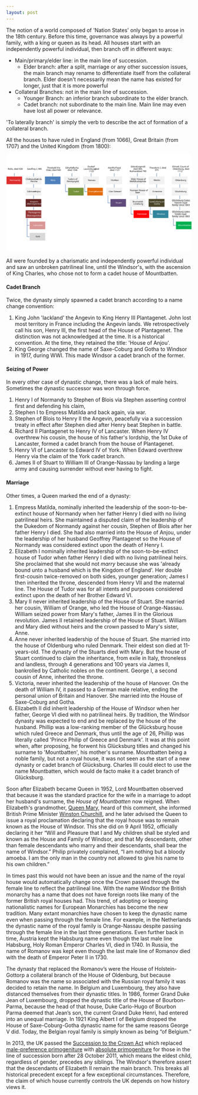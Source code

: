```yaml
---
layout: post
---
```


The notion of a world composed of 'Nation States' only began to arose in the 18th century. Before this time, governance was always by a powerful family, with a king or queen as its head. All houses start with an independently powerful individual, then branch off in different ways: 

- Main/primary/elder line: in the main line of succession.
	- Elder branch: after a split, marriage or any other succession issues, the main branch may rename to differentiate itself from the collateral branch. Elder doesn't necessarily mean the name has existed for longer, just that it is more powerful
- Collateral Branches: not in the main line of succession.
	- Younger Branch: an inferior branch subordinate to the elder branch.
	- Cadet branch: not subordinate to the main line. Main line may even have lost all power or relevance.

'To laterally branch' is simply the verb to describe the act of formation of a collateral branch.

All the houses to have ruled in England (from 1066), Great Britain (from 1707) and the United Kingdom (from 1800):

![S](/assets/Picture2.svg)

All were founded by a charismatic and independently powerful individual and saw an unbroken patrilineal line, until the Windsor's, with the ascension of King Charles, who chose not to form a cadet house of Mountbatten.

#### Cadet Branch

Twice, the dynasty simply spawned a cadet branch according to a name change convention:

1. King John 'lackland' the Angevin to King Henry III Plantagenet. John lost most territory in France including the Angevin lands. We retrospectively call his son, Henry III, the first head of the House of Plantagenet. The distinction was not acknowledged at the time. It is a historical convention. At the time, they retained the title: 'House of Anjou'.
2. King George changed the name of Saxe-Coburg and Gotha to Windsor in 1917, during WWI. This made Windsor a cadet branch of the former.

#### Seizing of Power

In every other case of dynastic change, there was a lack of male heirs. Sometimes the dynastic successor was won through force.

1. Henry I of Normandy to Stephen of Blois via Stephen asserting control first and defending his claim,
2. Stephen I to Empress Matilda and back again, via war.
3. Stephen of Blois to Henry II the Angevin, peacefully via a succession treaty in effect after Stephen died after Henry beat Stephen in battle.
4. Richard II Plantagenet to Henry IV of Lancaster. When Henry IV overthrew his cousin, the house of his father's lordship, the 1st Duke of Lancaster, formed a cadet branch from the house of Plantagenet. 
5. Henry VI of Lancaster to Edward IV of York. When Edward overthrew Henry via the claim of the York cadet branch.
6. James II of Stuart to William III of Orange-Nassau by landing a large army and causing surrender without ever having to fight.

#### Marriage

Other times, a Queen marked the end of a dynasty: 

1. Empress Matilda, nominally inherited the leadership of the soon-to-be-extinct house of Normandy when her father Henry I died with no living patrilineal heirs. She maintained a disputed claim of the leadership of the Dukedom of Normandy against her cousin, Stephen of Blois after her father Henry I died. She had also married into the House of Anjou, under the leadership of her husband Geoffrey Plantagenet so the House of Normandy was considered extinct upon the death of Henry I.
2. Elizabeth I nominally inherited leadership of the soon-to-be-extinct house of Tudor when father Henry I died with no living patrilineal heirs. She proclaimed that she would not _marry_ because she was 'already bound unto a husband which is the Kingdom of England'. Her double first-cousin twice-removed on both sides, younger generation; James I then inherited the throne,  descended from Henry VII and the maternal line. The House of Tudor was for all intents and purposes considered extinct upon the death of her Brother Edward VI.
3. Mary II never inherited leadership of the House of Stuart. She married her cousin, William of Orange, who led the House of Orange-Nassau. William seized power from Mary's father, James II in the Glorious revolution. James II retained leadership of the House of Stuart. William and Mary died without heirs and the crown passed to Mary's sister, Anne.
4. Anne never inherited leadership of the house of Stuart. She married into the house of Oldenburg who ruled Denmark. Their eldest son died at 11-years-old. The dynasty of the Stuarts died with Mary. But the house of Stuart continued to claim the inheritance, from exile in Italy, throneless and landless, through 4 generations and 100 years via James II, bankrolled by Catholic nobles on the continent. George I, a second cousin of Anne, inherited the throne.
5. Victoria, never inherited the leadership of the house of Hanover. On the death of William IV, it passed to a German male relative, ending the personal union of Britain and Hanover. She married into the House of Saxe-Coburg and Gotha.
6. Elizabeth II did inherit leadership of the House of Windsor when her father, George VI died with no patrilineal heirs. By tradition, the Windsor dynasty was expected to end and be replaced by the house of the husband. Phillip was a low-ranking member of the Glücksburg house which ruled Greece and Denmark, thus until the age of 26, Phillip was literally called 'Prince Philip of Greece and Denmark'. It was at this point when, after proposing, he forwent his Glücksburg titles and changed his surname to 'Mountbatten', his mother's surname. Mountbatten being a noble family, but not a royal house, it was not seen as the start of a new dynasty or cadet branch of Glücksburg. Charles III could elect to use the name Mountbatten, which would de facto make it a cadet branch of Glücksburg.

Soon after Elizabeth became Queen in 1952, Lord Mountbatten observed that because it was the standard practice for the wife in a marriage to adopt her husband's surname, the _House of Mountbatten_ now reigned. When Elizabeth's grandmother, [Queen Mary](https://en.wikipedia.org/wiki/Mary_of_Teck "Mary of Teck"), heard of this comment, she informed British Prime Minister [Winston Churchill](https://en.wikipedia.org/wiki/Winston_Churchill "Winston Churchill"), and he later advised the Queen to issue a royal proclamation declaring that the royal house was to remain known as the House of Windsor. This she did on 9 April 1952, officially declaring it her “Will and Pleasure that I and My children shall be styled and known as the House and Family of Windsor, and that My descendants, other than female descendants who marry and their descendants, shall bear the name of Windsor.” Philip privately complained, “I am nothing but a bloody amoeba. I am the only man in the country not allowed to give his name to his own children.”

In times past this would not have been an issue and the name of the royal house would automatically change once the Crown passed through the female line to reflect the patrilineal line. With the name Windsor the British monarchy has a name that does not have foreign roots like many of the former British royal houses had. This trend, of adopting or keeping nationalistic names for European Monarchies has become the new tradition. Many extant monarchies have chosen to keep the dynastic name even when passing through the female line. For example, in the Netherlands the dynastic name of the royal family is Orange-Nassau despite passing through the female line in the last three generations. Even further back in time, Austria kept the Habsburg name even though the last male line Habsburg, Holy Roman Emperor Charles VI, died in 1740. In Russia, the name of Romanov was kept even though the last male line of Romanov died with the death of Emperor Peter II in 1730.

The dynasty that replaced the Romanov’s were the House of Holstein-Gottorp a collateral branch of the House of Oldenburg, but because Romanov was the name so associated with the Russian royal family it was decided to retain the name. In Belgium and Luxembourg, they also have distanced themselves from their dynastic titles. In 1986, former Grand Duke Jean of Luxembourg, dropped the dynastic title of the House of Bourbon-Parma, because the head of that house, Duke Carlo-Hugo of Bourbon Parma deemed that Jean’s son, the current Grand Duke Henri, had entered into an unequal marriage. In 1921 King Albert I of Belgium dropped the House of Saxe-Coburg-Gotha dynastic name for the same reasons George V did. Today, the Belgian royal family is simply known as being “of Belgium.”

In 2013, the UK passed the [Succession to the Crown Act](https://en.wikipedia.org/wiki/Succession_to_the_Crown_Act_2013) which replaced [male-preference primogeniture](https://en.wikipedia.org/wiki/Male-preference_primogeniture "Male-preference primogeniture") with [absolute primogeniture](https://en.wikipedia.org/wiki/Absolute_primogeniture "Absolute primogeniture") for those in the line of succession born after 28 October 2011, which means the eldest child, regardless of gender, precedes any siblings. The Windsor's therefore assert that the descendants of Elizabeth II remain the main branch. This breaks all historical precedent except for a few exceptional circumstances. Therefore, the claim of which house currently controls the UK depends on how history views it.


